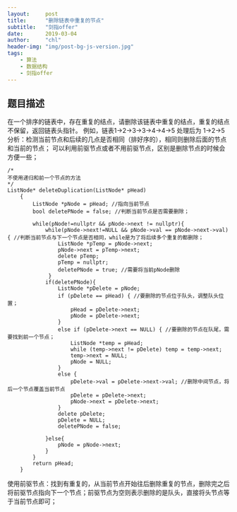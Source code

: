 ```yaml
---
layout:     post
title:      "删除链表中重复的节点"
subtitle:   "剑指offer"
date:       2019-03-04
author:     "chl"
header-img: "img/post-bg-js-version.jpg"
tags:
    - 算法
    - 数据结构
    - 剑指offer
---
```



## 题目描述
在一个排序的链表中，存在重复的结点，请删除该链表中重复的结点，重复的结点不保留，返回链表头指针。 例如，链表1->2->3->3->4->4->5 处理后为 1->2->5
分析：检测当前节点和后续的几点是否相同（排好序的），相同则删除后面的节点和当前的节点；
可以利用前驱节点或者不用前驱节点，区别是删除节点的时候会方便一些；

```
/*
不使用递归和前一个节点的方法
*/
ListNode* deleteDuplication(ListNode* pHead)
    {
        ListNode *pNode = pHead; //指向当前节点
        bool deletePNode = false; //判断当前节点是否需要删除；

        while(pNode!=nullptr && pNode->next != nullptr){ 
            while(pNode->next!=NULL && pNode->val == pNode->next->val){ //判断当前节点与下一个节点是否相同，while是为了将后续多个重复的都删除；
                ListNode *pTemp = pNode->next;
                pNode->next = pTemp->next;
                delete pTemp;
                pTemp = nullptr;
                deletePNode = true; //需要将当前pNode删除
             }
            if(deletePNode){
                ListNode *pDelete = pNode;
				if (pDelete == pHead) { //要删除的节点位于队头，调整队头位置；
					pHead = pDelete->next;
					pNode = pDelete->next;
				}
				else if (pDelete->next == NULL) { //要删除的节点在队尾，需要找到前一个节点；
					ListNode *temp = pHead;
					while (temp->next != pDelete) temp = temp->next;
					temp->next = NULL;
					pNode = NULL;
				}
				else {
					pDelete->val = pDelete->next->val; //删除中间节点，将后一个节点覆盖当前节点
					pDelete = pDelete->next;
					pNode->next = pDelete->next;
				}
				delete pDelete;
				pDelete = NULL;
				deletePNode = false;
	
            }else{
                pNode = pNode->next;
            }
        }
        return pHead;
    }
```
使用前驱节点：找到有重复的，从当前节点开始往后删除重复的节点，删除完之后将前驱节点指向下一个节点；前驱节点为空则表示删除的是队头，直接将头节点等于当前节点即可；
